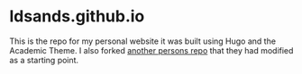 # ldsands.github.io

This is the repo for my personal website it was built using Hugo and the Academic Theme. I also forked [another persons repo](https://mragsac.github.io/) that they had modified as a starting point.
